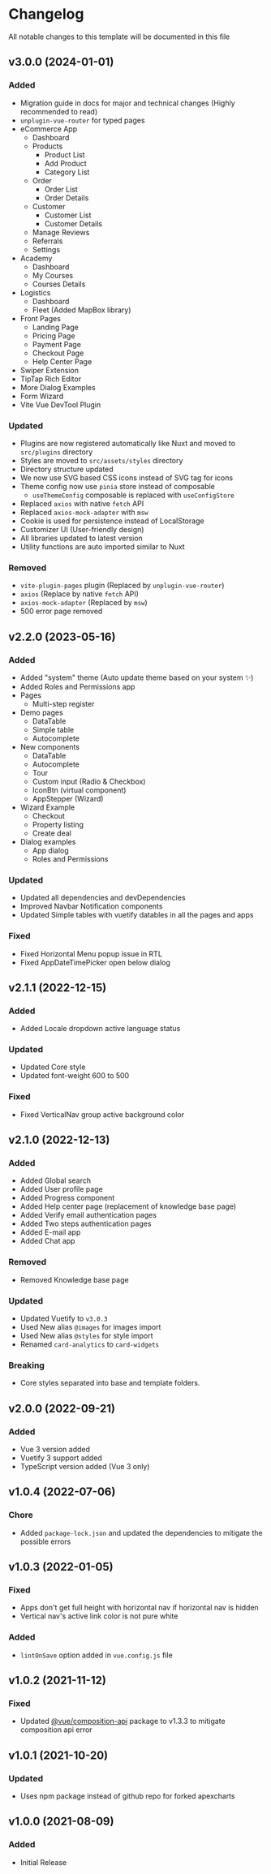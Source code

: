 <!-- Available h3 headings: Added, Fixed, Updated, Removed, Deprecated -->

# Changelog

All notable changes to this template will be documented in this file

## v3.0.0 (2024-01-01)

### Added

- Migration guide in docs for major and technical changes (Highly recommended to read)
- `unplugin-vue-router` for typed pages
- eCommerce App
  - Dashboard
  - Products
    - Product List
    - Add Product
    - Category List
  - Order
    - Order List
    - Order Details
  - Customer
    - Customer List
    - Customer Details
  - Manage Reviews
  - Referrals
  - Settings
- Academy
  - Dashboard
  - My Courses
  - Courses Details
- Logistics
  - Dashboard
  - Fleet (Added MapBox library)
- Front Pages
  - Landing Page
  - Pricing Page
  - Payment Page
  - Checkout Page
  - Help Center Page
- Swiper Extension
- TipTap Rich Editor
- More Dialog Examples
- Form Wizard
- Vite Vue DevTool Plugin

### Updated

- Plugins are now registered automatically like Nuxt and moved to `src/plugins` directory
- Styles are moved to `src/assets/styles` directory
- Directory structure updated
- We now use SVG based CSS icons instead of SVG tag for icons
- Theme config now use `pinia` store instead of composable
  - `useThemeConfig` composable is replaced with `useConfigStore`
- Replaced `axios` with native `fetch` API
- Replaced `axios-mock-adapter` with `msw`
- Cookie is used for persistence instead of LocalStorage
- Customizer UI (User-friendly design)
- All libraries updated to latest version
- Utility functions are auto imported similar to Nuxt

### Removed

- `vite-plugin-pages` plugin (Replaced by `unplugin-vue-router`)
- `axios` (Replace by native `fetch` API)
- `axios-mock-adapter` (Replaced by `msw`)
- 500 error page removed

## v2.2.0 (2023-05-16)

### Added

- Added "system" theme (Auto update theme based on your system ✨)
- Added Roles and Permissions app
- Pages  
  - Multi-step register
- Demo pages
  - DataTable
  - Simple table
  - Autocomplete
- New components
  - DataTable
  - Autocomplete
  - Tour
  - Custom input (Radio & Checkbox)
  - IconBtn (virtual component)
  - AppStepper (Wizard)
- Wizard Example
  - Checkout
  - Property listing
  - Create deal
- Dialog examples
  - App dialog
  - Roles and Permissions

### Updated

- Updated all dependencies and devDependencies
- Improved Navbar Notification components
- Updated Simple tables with vuetify datables in all the pages and apps

### Fixed

- Fixed Horizontal Menu popup issue in RTL
- Fixed AppDateTimePicker open below dialog

## v2.1.1 (2022-12-15)

### Added

- Added Locale dropdown active language status

### Updated

- Updated Core style
- Updated font-weight 600 to 500

### Fixed

- Fixed VerticalNav group active background color

## v2.1.0 (2022-12-13)

### Added

- Added Global search
- Added User profile page
- Added Progress component
- Added Help center page (replacement of knowledge base page)
- Added Verify email authentication pages
- Added Two steps authentication pages
- Added E-mail app
- Added Chat app

### Removed

- Removed Knowledge base page

### Updated

- Updated Vuetify to `v3.0.3`
- Used New alias `@images`  for images import
- Used New alias `@styles`  for style import
- Renamed `card-analytics` to `card-widgets`

### Breaking

- Core styles separated into base and template folders.

## v2.0.0 (2022-09-21)

### Added

- Vue 3 version added
- Vuetify 3 support added
- TypeScript version added (Vue 3 only)

## v1.0.4 (2022-07-06)

### Chore

- Added `package-lock.json` and updated the dependencies to mitigate the possible errors

## v1.0.3 (2022-01-05)

### Fixed

- Apps don't get full height with horizontal nav if horizontal nav is hidden
- Vertical nav's active link color is not pure white

### Added

- `lintOnSave` option added in `vue.config.js` file

## v1.0.2 (2021-11-12)

### Fixed

- Updated [@vue/composition-api](https://github.com/vuejs/composition-api) package to v1.3.3 to mitigate composition api error

## v1.0.1 (2021-10-20)

### Updated

- Uses npm package instead of github repo for forked apexcharts

## v1.0.0 (2021-08-09)

### Added

- Initial Release

